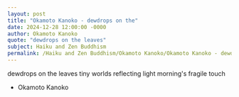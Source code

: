 ```yaml
---
layout: post
title: "Okamoto Kanoko - dewdrops on the"
date: 2024-12-28 12:00:00 -0000
author: Okamoto Kanoko
quote: "dewdrops on the leaves"
subject: Haiku and Zen Buddhism
permalink: /Haiku and Zen Buddhism/Okamoto Kanoko/Okamoto Kanoko - dewdrops on the
---
```


dewdrops on the leaves
tiny worlds reflecting light
morning's fragile touch

- Okamoto Kanoko
